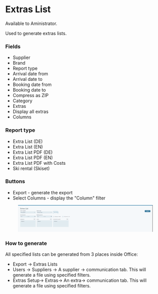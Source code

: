 # Extras List

Available to Aministrator.

Used to generate extras lists.

### **Fields**

* Supplier
* Brand
* Report type
* Arrival date from
* Arrival date to
* Booking date from
* Booking date to
* Compress as ZIP
* Category
* Extras
* Display all extras
* Columns

### **Report type**

* Extra List (DE)
* Extra List (EN)
* Extra List PDF (DE)
* Extra List PDF (EN)
* Extra List PDF with Costs
* Ski rental (Skiset)

### **Buttons**

* Export - generate the export
* Select Columns - display the "Column" filter

<figure><img src="../.gitbook/assets/image (24) (1).png" alt=""><figcaption></figcaption></figure>

### **How to generate**

All specified lists can be generated from 3 places inside Office:

* Export -> Extras Lists
* Users -> Suppliers -> A supplier -> communication tab. This will generate a file using specified filters.
* Extras Setup-> Extras-> An extra-> communication tab. This will generate a file using specified filters.
